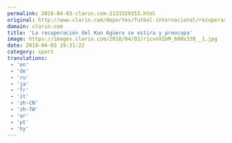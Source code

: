 ```yaml
---
permalink: 2018-04-03-clarin.com-2133329153.html
original: http://www.clarin.com/deportes/futbol-internacional/recuperacion-kun-aguero-estira-preocupa_0_ry24s7biz.html
domain: clarin.com
title: 'La recuperación del Kun Agüero se estira y preocupa'
image: https://images.clarin.com/2018/04/02/r1cvnXZoM_600x338__1.jpg
date: 2018-04-03 19:31:22
category: sport
translations: 
 - 'en'
 - 'de'
 - 'ru'
 - 'ja'
 - 'fr'
 - 'it'
 - 'zh-CN'
 - 'zh-TW'
 - 'ar'
 - 'pt'
 - 'hy'
---
```


